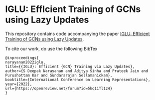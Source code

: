 # IGLU: EffIcient Training of GCNs using Lazy Updates

This repository contains code accompanying the paper [IGLU: EffIcient Training of GCNs using Lazy Updates](https://openreview.net/forum?id=5kq11Tl1z4). 



To cite our work, do use the following BibTex
```
@inproceedings{
narayanan2022iglu,
title={{IGLU}: Efficient {GCN} Training via Lazy Updates},
author={S Deepak Narayanan and Aditya Sinha and Prateek Jain and Purushottam Kar and Sundararajan Sellamanickam},
booktitle={International Conference on Learning Representations},
year={2022},
url={https://openreview.net/forum?id=5kq11Tl1z4}
}
```
